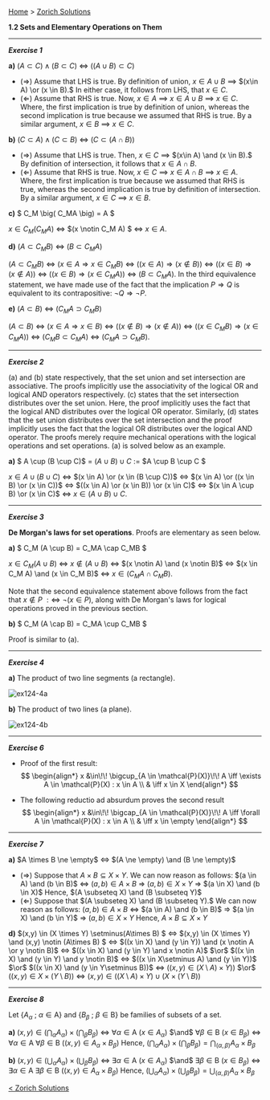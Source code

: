 [Home](/index.html)  >  [Zorich Solutions](/vaz-ma/vaz-ma-solutions.html)




**1.2	Sets and Elementary Operations on Them**



---

***Exercise 1***

**a)**	$(A \subset C ) \wedge (B \subset C)$ $\iff$ $\Big( (A \cup B ) \subset C \Big)$

* $(\Rightarrow)$ Assume that LHS is true. By definition of union, $x \in A \cup B$ $\implies$ $(x\in A) \or (x \in B).$ In either case, it follows from LHS, that $x \in C.$ 
* $(\Leftarrow)$ Assume that RHS is true. Now, $x \in A$ $\implies$ $x\in A \cup B$ $\implies$ $x \in C.$ Where, the first implication is true by definition of union, whereas the second implication is true because we assumed that RHS is true. By a similar argument, $x \in B$ $\implies$ $x \in C.$



**b)**    $(C \subset A ) \wedge (C \subset B)$ $\iff$ $\big( C \subset (A \cap B ) \big)$

* $(\Rightarrow)$ Assume that LHS is true. Then, $x \in C$ $\implies$ $(x\in A) \and (x \in B).$ By definition of intersection, it follows that $x \in A \cap B.$ 
* $(\Leftarrow)$ Assume that RHS is true. Now, $x \in C$ $\implies$ $x\in A \cap B$ $\implies$ $x \in A.$ Where, the first implication is true because we assumed that RHS is true, whereas the second implication is true by definition of intersection. By a similar argument, $x \in C$ $\implies$ $x \in B.$



**c)**    $ C_M \big( C_MA \big) = A $

$x \in C_M(C_M A)$ $\iff$ $(x \notin C_M A) $ $\iff$ $x \in A.$ 



**d)**    $(A \subset C_MB )$ $\iff$ $(B \subset C_MA )$

$\big( A \subset C_MB \big)$ $\iff$ $(x \in A \Rightarrow x \in C_MB )$ $\iff$ $\big( (x \in A) \Rightarrow (x \notin B) \big)$ $\iff$ $\big( (x \in B) \Rightarrow (x \notin A) \big)$ $\iff$ $\big( (x \in B) \Rightarrow (x \in C_MA)  \big)$  $\iff$ $\big( B \subset C_MA  \big).$ In the third equivalence statement, we have made use of the fact that the implication $P \Rightarrow Q$ is equivalent to its contrapositive: $\neg Q \Rightarrow \neg P.$



**e)**    $(A \subset B )$ $\iff$ $(C_MA \supset C_MB )$

$\big( A \subset B \big)$ $\iff$ $\big( x \in A \Rightarrow x \in B \big)$ $\iff$ $\big(  (x \notin B) \Rightarrow (x \notin A) \big)$ $\iff$ $\big( (x \in C_MB) \Rightarrow (x \in C_MA) \big)$ $\iff$ $\big( C_MB \subset C_MA  \big)$ $\iff$ $\big( C_MA \supset C_MB  \big).$




---

***Exercise 2***

(a) and (b) state respectively, that the set union and set intersection are associative. The proofs implicitly use the associativity of the logical OR and logical AND operators respectively. (c) states that the set intersection distributes over the set union. Here, the proof implicitly uses the fact that the logical AND distributes over the logical OR operator. Similarly, (d) states that the set union distributes over the set intersection and the proof implicitly uses the fact that the logical OR distributes over the logical AND operator. The proofs merely require mechanical operations with the logical operations and set operations. (a) is solved below as an example.

**a)**	$ A \cup (B \cup C)$ $=$ $(A \cup B ) \cup C$ $:=$ $A \cup B \cup C $

$x \in A \cup (B \cup C)$ $\Leftrightarrow$ $(x \in A) \or (x \in (B \cup C))$ $\Leftrightarrow$ $(x \in A) \or ((x \in B) \or (x \in C))$ $\Leftrightarrow$ $((x \in A) \or (x \in B)) \or (x \in C)$ $\Leftrightarrow$ $(x \in A \cup B) \or (x \in C)$ $\Leftrightarrow$ $x \in (A \cup B) \cup C.$




---

***Exercise 3***

**De Morgan's laws for set operations**. Proofs are elementary as seen below.

**a)**	$ C_M (A \cup B) = C_MA \cap C_MB $

$x \in C_M (A \cup B)$ $\Leftrightarrow$ $x \notin (A \cup B)$ $\Leftrightarrow$ $(x \notin A) \and (x \notin B)$ $\Leftrightarrow$ $(x \in C_M A) \and (x \in C_M B)$ $\Leftrightarrow$ $x \in (C_M A \cap C_M B).$

Note that the second equivalence statement above follows from the fact that $x \notin P$ $:\Leftrightarrow$ $\neg(x \in P),$ along with De Morgan's laws for logical operations proved in the previous section.

**b)**	$ C_M (A \cap B) = C_MA \cup C_MB $

Proof is similar to (a).



---


***Exercise 4***

**a)** The product of two line segments (a rectangle).

![ex124-4a](./images/ex124-4a.png)

**b)** The product of two lines (a plane).

![ex124-4b](./images/ex124-4b.png)

---

***Exercise 6***

* Proof of the first result:
  $$
  \begin{align*}
  x &\in\!\! \bigcup_{A \in \mathcal{P}(X)}\!\! A \iff \exists A \in \mathcal{P}(X) : x \in A \\
  & \iff x \in X
  \end{align*}
  $$
  
* The following reductio ad absurdum proves the second result
  $$
  \begin{align*}
  x &\in\!\! \bigcap_{A \in \mathcal{P}(X)}\!\! A \iff \forall A \in \mathcal{P}(X) : x \in A \\
  & \iff x \in \empty
  \end{align*}
  $$



---

***Exercise 7***

**a)**    $A \times B \ne \empty$  $\Leftrightarrow$  $(A \ne \empty) \and (B \ne \empty)$

* $(\Rightarrow)$ Suppose that  $A \times B \subseteq X \times Y.$ We can now reason as follows: $(a \in A) \and (b \in B)$ $\Leftrightarrow$ $(a,b) \in A \times B$ $\Rightarrow$ $(a,b) \in X \times Y$ $\Rightarrow$ $(a \in X) \and (b \in X)$
  Hence, $(A \subseteq X) \and (B \subseteq Y)$ 
* $(\Leftarrow)$ Suppose that  $(A \subseteq X) \and (B \subseteq Y).$ We can now reason as follows: $(a,b) \in A \times B$ $\Leftrightarrow$ $(a \in A) \and (b \in B)$ $\Rightarrow$ $(a \in X) \and (b \in Y)$ $\Rightarrow$ $(a,b) \in X \times Y$ 
  Hence, $A \times B \subseteq X \times Y$ 

**d)**    $(x,y) \in (X \times Y) \setminus(A\times B) $ $\Leftrightarrow$ $(x,y) \in (X \times Y) \and (x,y) \notin (A\times B) $ $\Leftrightarrow$ $((x \in X) \and (y \in Y)) \and (x \notin A \or y \notin B)$ $\Leftrightarrow$ $((x \in X) \and (y \in Y) \and x \notin A)$ $\or$ $((x \in X) \and (y \in Y) \and y \notin B)$ $\Leftrightarrow$ $((x \in X\setminus A) \and (y \in Y))$ $\or$ $((x \in X) \and (y \in Y\setminus B))$ $\Leftrightarrow$ $((x,y) \in (X\setminus A) \times Y))$ $\or$ $((x,y) \in X \times (Y\setminus B))$ $\Leftrightarrow$ $(x,y) \in ((X\setminus A) \times Y) \cup (X \times (Y\setminus B))$



---

***Exercise 8***

Let $\{ A_\alpha\ ;\ \alpha \in \mathsf{A} \}$ and $\{ B_\beta\ ;\ \beta \in \mathsf{B} \}$ be families of subsets of a set.

**a)**    $(x,y) \in ( \bigcap_{\alpha} A_\alpha ) \times ( \bigcap_{\beta} B_\beta )$ $\iff$ $\forall \alpha \in \mathsf{A} \ (x \in A_\alpha)$ $\and$ $\forall \beta \in \mathsf{B}\ (x \in B_\beta)$ $\iff$ $\forall \alpha \in \mathsf{A}\ \forall \beta \in \mathsf{B}\ ((x,y) \in A_\alpha \times B_\beta)$ 
Hence, $( \bigcap_{\alpha} A_\alpha) \times ( \bigcap_{\beta} B_\beta ) = \bigcap_{(\alpha, \beta)} A_\alpha \times B_\beta$ 

**b)**    $(x,y) \in ( \bigcup_{\alpha} A_\alpha ) \times ( \bigcup_{\beta} B_\beta )$ $\iff$ $\exists \alpha \in \mathsf{A} \ (x \in A_\alpha)$ $\and$ $\exists \beta \in \mathsf{B}\ (x \in B_\beta)$ $\iff$ $\exists \alpha \in \mathsf{A}\ \exists \beta \in \mathsf{B}\ ((x,y) \in A_\alpha \times B_\beta)$ 
Hence, $( \bigcup_{\alpha} A_\alpha) \times ( \bigcup_{\beta} B_\beta ) = \bigcup_{(\alpha, \beta)} A_\alpha \times B_\beta$



[< Zorich Solutions](/vaz-ma/vaz-ma-solutions.html)
